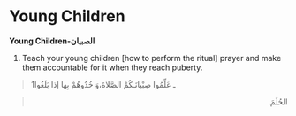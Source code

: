 Young Children
==============

**Young Children-الصبيان**

1. Teach your young children [how to perform the ritual] prayer and make
them accountable for it when they reach puberty.

> 1ـ عَلِّمُوا صِبْيانَـكُمْ الصَّلاةَ،وَ خُذُوهُمْ بِها إذا بَلَغُوا
<blockquote dir="rtl">
  <p>
الحُلُمَ.
  </p>
</blockquote>


